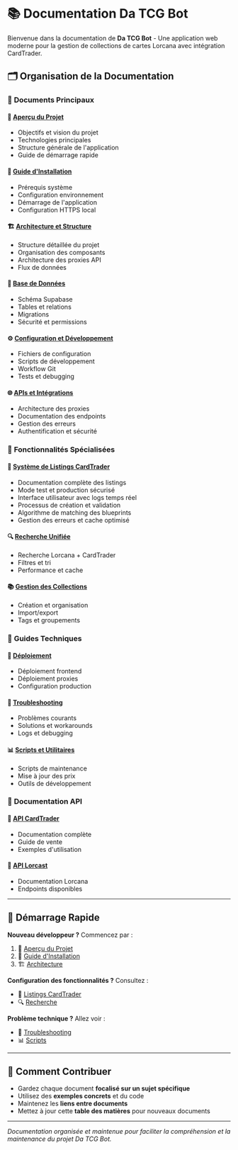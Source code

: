 # 📚 Documentation Da TCG Bot

Bienvenue dans la documentation de **Da TCG Bot** - Une application web moderne pour la gestion de collections de cartes Lorcana avec intégration CardTrader.

## 🗂️ Organisation de la Documentation

### 📖 **Documents Principaux**

#### 🎯 [**Aperçu du Projet**](./01-PROJECT-OVERVIEW.md)
- Objectifs et vision du projet
- Technologies principales
- Structure générale de l'application
- Guide de démarrage rapide

#### 🚀 [**Guide d'Installation**](./02-INSTALLATION-GUIDE.md)
- Prérequis système
- Configuration environnement
- Démarrage de l'application
- Configuration HTTPS local

#### 🏗️ [**Architecture et Structure**](./03-ARCHITECTURE.md)
- Structure détaillée du projet
- Organisation des composants
- Architecture des proxies API
- Flux de données

#### 💾 [**Base de Données**](./04-DATABASE.md)
- Schéma Supabase
- Tables et relations
- Migrations
- Sécurité et permissions

#### ⚙️ [**Configuration et Développement**](./05-DEVELOPMENT.md)
- Fichiers de configuration
- Scripts de développement
- Workflow Git
- Tests et debugging

#### 🌐 [**APIs et Intégrations**](./06-APIS.md)
- Architecture des proxies
- Documentation des endpoints
- Gestion des erreurs
- Authentification et sécurité

### 🎯 **Fonctionnalités Spécialisées**

#### 🛒 [**Système de Listings CardTrader**](./features/CARDTRADER-LISTINGS.md)
- Documentation complète des listings
- Mode test et production sécurisé
- Interface utilisateur avec logs temps réel
- Processus de création et validation
- Algorithme de matching des blueprints
- Gestion des erreurs et cache optimisé

#### 🔍 [**Recherche Unifiée**](./features/UNIFIED-SEARCH.md)
- Recherche Lorcana + CardTrader
- Filtres et tri
- Performance et cache

#### 📚 [**Gestion des Collections**](./features/COLLECTIONS.md)
- Création et organisation
- Import/export
- Tags et groupements

### 🔧 **Guides Techniques**

#### 🚀 [**Déploiement**](./deployment/DEPLOYMENT.md)
- Déploiement frontend
- Déploiement proxies
- Configuration production

#### 🐛 [**Troubleshooting**](./troubleshooting/TROUBLESHOOTING.md)
- Problèmes courants
- Solutions et workarounds
- Logs et debugging

#### 📊 [**Scripts et Utilitaires**](./scripts/SCRIPTS.md)
- Scripts de maintenance
- Mise à jour des prix
- Outils de développement

### 📖 **Documentation API**

#### 🎴 [**API CardTrader**](./api/cardtrader/)
- Documentation complète
- Guide de vente
- Exemples d'utilisation

#### 🦄 [**API Lorcast**](./api/lorcast/)
- Documentation Lorcana
- Endpoints disponibles

---

## 🚀 Démarrage Rapide

**Nouveau développeur ?** Commencez par :
1. 📖 [Aperçu du Projet](./01-PROJECT-OVERVIEW.md)
2. 🚀 [Guide d'Installation](./02-INSTALLATION-GUIDE.md)
3. 🏗️ [Architecture](./03-ARCHITECTURE.md)

**Configuration des fonctionnalités ?** Consultez :
- 🛒 [Listings CardTrader](./features/CARDTRADER-LISTINGS.md)
- 🔍 [Recherche](./features/UNIFIED-SEARCH.md)

**Problème technique ?** Allez voir :
- 🐛 [Troubleshooting](./troubleshooting/TROUBLESHOOTING.md)
- 📊 [Scripts](./scripts/SCRIPTS.md)

---

## 📝 Comment Contribuer

- Gardez chaque document **focalisé sur un sujet spécifique**
- Utilisez des **exemples concrets** et du code
- Maintenez les **liens entre documents**
- Mettez à jour cette **table des matières** pour nouveaux documents

---

*Documentation organisée et maintenue pour faciliter la compréhension et la maintenance du projet Da TCG Bot.*
